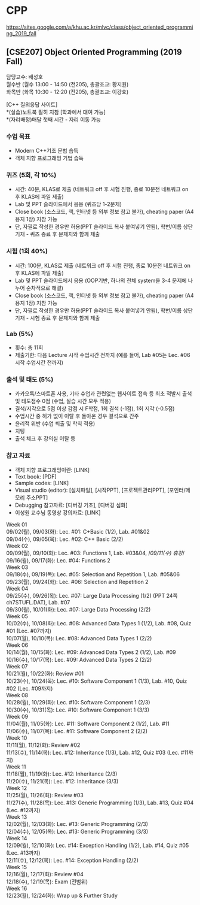 <h1>CPP</h1>

https://sites.google.com/a/khu.ac.kr/mlvc/class/object_oriented_programming_2019_fall

<h2>[CSE207] Object Oriented Programming (2019 Fall)</h2>

담당교수: 배성호  
월수반 (월수 13:00 - 14:50 (전205), 총괄조교: 황지원)  
화목반 (화목 10:30 - 12:20 (전205), 총괄조교: 이강호)

[C++ 질의응답 사이트]  
*(실습)노트북 필히 지참 [학과에서 대여 가능]  
*(자리배정)매달 첫째 시간 - 자리 이동 가능

<h3>수업 목표</h3> 
<ul>
            <li>Modern C++기초 문법 습득</li>
            <li>객체 지향 프로그래밍 기법 습득</li>
</ul>

<h3>퀴즈 (5회, 각 10%)</h3>
<ul>
            <li>시간: 40분, KLAS로 제출  (네트워크 off 후 시험 진행, 종료 10분전 네트워크 on 후 KLAS에 파일 제출)</li>
            <li>Lab 및 PPT 슬라이드에서 응용 (퀴즈당 1-2문제)</li>
            <li>Close book (소스코드, 책, 인터넷 등 외부 정보 참고 불가), cheating paper (A4용지 1장) 지참 가능</li>
            <li>단, 자필로 작성한 경우만 허용(PPT 슬라이드 복사 붙여넣기 안됨), 학번/이름 상단 기재 - 퀴즈 종료 후 문제지와 함께 제출</li>
</ul>

<h3>시험 (1회 40%)</h3>
<ul>
            <li>시간: 100분, KLAS로 제출 (네트워크 off 후 시험 진행, 종료 10분전 네트워크 on 후 KLAS에 파일 제출)</li>
            <li>Lab 및 PPT 슬라이드에서 응용 (OOP기반, 하나의 전체 system을 3-4 문제에 나누어 순차적으로 해결)</li>
            <li>Close book (소스코드, 책, 인터넷 등 외부 정보 참고 불가), cheating paper (A4용지 1장) 지참 가능</li>
            <li>단, 자필로 작성한 경우만 허용(PPT 슬라이드 복사 붙여넣기 안됨), 학번/이름 상단 기재 - 시험 종료 후 문제지와 함께 제출</li>  
</ul>

<h3>Lab (5%)</h3>
<ul>
            <li>횟수: 총 11회</li>
            <li>제출기한: 다음 Lecture 시작 수업시간 전까지 (예를 들어, Lab #05는 Lec. #06 시작 수업시간 전까지)</li>
</ul>

<h3>출석 및 태도 (5%)</h3>
<ul>
            <li>카카오톡/스마트폰 사용, 기타 수업과 관련없는 웹사이트 접속 등 최초 적발시 출석 및 태도점수 0점 (수업, 실습 시간 모두 적용)</li>
            <li>결석/지각으로 5점 이상 감점 시 F학점, 1회 결석 (-1점), 1회 지각 (-0.5점)</li>
            <li>수업시간 중 허가 없이 이탈 후 돌아온 경우 결석으로 간주</li>
            <li>윤리적 위반 (수업 퇴출 및 학칙 적용)</li>
            <li>치팅</li>
            <li>출석 체크 후 강의실 이탈 등</li>
</ul>

<h3>참고 자료</h3>
<ul>
            <li>객체 지향 프로그래밍이란: [LINK]</li>  
            <li>Text book: [PDF]</li>
            <li>Sample codes: [LINK]</li>
            <li>Visual studio (editor): [설치파일], [시작PPT], [프로젝트관리PPT], [포인터/메모리 주소PPT]</li> 
            <li>Debugging 참고자료: [디버깅 기초], [디버깅 심화]  </li>
            <li>이성원 교수님 동영상 강의자료: [LINK]  </li>
</ul>

Week 01  
09/02(월), 09/03(화): Lec. #01: C+Basic (1/2), Lab. #01&02  
09/04(수), 09/05(목): Lec. #02: C++ Basic (2/2)  
Week 02  
09/09(월), 09/10(화): Lec. #03: Functions 1, Lab. #03&04, /*09/11(수) 휴강*/  
09/16(월), 09/17(화): Lec. #04: Functions 2  
Week 03  
09/18(수), 09/19(목): Lec. #05: Selection and Repetition 1, Lab. #05&06  
09/23(월), 09/24(화): Lec. #06: Selection and Repetition 2  
Week 04  
09/25(수), 09/26(목): Lec. #07: Large Data Processing  (1/2) (PPT 24쪽 ch7STUFL.DAT), Lab. #07  
09/30(월), 10/01(화): Lec. #07: Large Data Processing (2/2)  
Week 05  
10/02(수), 10/08(화): Lec. #08: Advanced Data Types 1 (1/2), Lab. #08, Quiz #01 (Lec. #07까지)  
10/07(월), 10/10(목): Lec. #08: Advanced Data Types 1 (2/2)  
Week 06  
10/14(월), 10/15(화): Lec. #09: Advanced Data Types 2 (1/2), Lab. #09  
10/16(수), 10/17(목): Lec. #09: Advanced Data Types 2 (2/2)  
Week 07  
10/21(월), 10/22(화): Review #01  
10/23(수), 10/24(목): Lec. #10: Software Component 1 (1/3), Lab. #10, Quiz #02 (Lec. #09까지)  
Week 08  
10/28(월), 10/29(화): Lec. #10: Software Component 1 (2/3)  
10/30(수), 10/31(목): Lec. #10: Software Component 1 (3/3)  
Week 09  
11/04(월), 11/05(화): Lec. #11:  Software Component 2 (1/2), Lab. #11  
11/06(수), 11/07(목): Lec. #11:  Software Component 2 (2/2)  
Week 10  
11/11(월), 11/12(화): Review #02  
11/13(수), 11/14(목): Lec. #12: Inheritance (1/3), Lab. #12, Quiz #03 (Lec. #11까지)  
Week 11  
11/18(월), 11/19(화): Lec. #12: Inheritance (2/3)  
11/20(수), 11/21(목): Lec. #12: Inheritance (3/3)  
Week 12  
11/25(월), 11/26(화): Review #03  
11/27(수), 11/28(목): Lec. #13: Generic Programming (1/3), Lab. #13, Quiz #04 (Lec. #12까지)  
Week 13  
12/02(월), 12/03(화): Lec. #13: Generic Programming (2/3)  
12/04(수), 12/05(목): Lec. #13: Generic Programming (3/3)  
Week 14  
12/09(월), 12/10(화): Lec. #14: Exception Handling (1/2), Lab. #14, Quiz  #05 (Lec. #13까지)  
12/11(수), 12/12(목): Lec. #14: Exception Handling (2/2)  
Week 15  
12/16(월), 12/17(화): Review #04  
12/18(수), 12/19(목): Exam (전범위)  
Week 16  
12/23(월), 12/24(화): Wrap up & Further Study  
